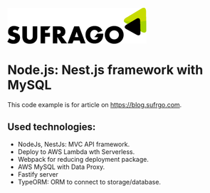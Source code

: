 [![N|Solid](logo.png)](https://sufrago.com)


# Node.js: Nest.js framework with MySQL


This code example is for article on https://blog.sufrgo.com.


## Used technologies:
- NodeJs, NestJs: MVC API framework.
- Deploy to AWS Lambda wth Serverless.
- Webpack for reducing deployment package.  
- AWS MySQL with Data Proxy.
- Fastify server
- TypeORM: ORM to connect to storage/database.


